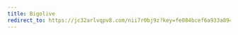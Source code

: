 ```yaml
---
title: Bigolive
redirect_to: https://jc32arlvqpv8.com/nii7r0bj9z?key=fe084bcef6a933a894ede04ae5ea5377
---
```

